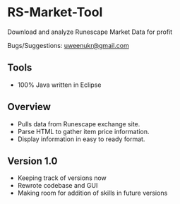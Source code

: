 RS-Market-Tool
==============

Download and analyze Runescape Market Data for profit

Bugs/Suggestions: uweenukr@gmail.com


Tools
-----
* 100% Java written in Eclipse


Overview
--------
* Pulls data from Runescape exchange site.
* Parse HTML to gather item price information.
* Display information in easy to ready format.

Version 1.0
-----------
* Keeping track of versions now
* Rewrote codebase and GUI
* Making room for addition of skills in future versions

